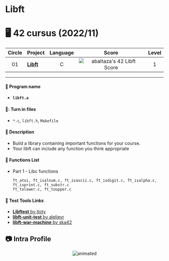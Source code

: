 # Libft

# 🖥️ 42 cursus (2022/11)

| Circle | Project                                                                              |            Language            |                                      Score                                       |  Level   |
| :----: | :----------------------------------------------------------------------------------- | :----------------------------: | :------------------------------------------------------------------------------: | :------: |
|   01   | [**Libft**](https://github.com/andrepinto77/42Cursus---Libft) | C | ![abaltaza's 42 Libft Score](https://badge42.vercel.app/api/v2/clai1kz3g00300fmq6tx713ow/project/2865610) | 1                 

---


#### 💽 Program name

- **`libft.a`**

#### 💽: Turn in files

- `*.c`, `libft.h`, `Makefile`

#### 💽 Description

- Build a library containing important functions for your course. 
- Your libft can include any function you think appropriate

#### 💽 Functions List

- Part 1 - Libc functions

  ```
  ft_atoi, ft_isalnum.c, ft_isascii.c, ft_isdigit.c, ft_isalpha.c, ft_isprint.c, ft_substr.c
  ft_tolower.c, ft_toupper.c
  ```
<!--
- Part 2 - Additional functions (~100)

  ```
  substr, strjoin, strtrim, split, itoa, strmapi,
  putchar_fd, putstr_fd, putendl_fd, putnbr_fd
  ```

- Bonus Part (~115)

  ```
  lstnew, lstadd_front, lstsize, lstlast,
  lstadd_back, lstdelone, lstclear, lstiter, lstmap
  ```

------
-->

#### :link: Test Tools Links

- [**Libftest** by jtoty](https://github.com/jtoty/Libftest)
- [**libft-unit-test** by alelievr](https://github.com/alelievr/libft-unit-test)
- [**libft-war-machine** by ska42](https://github.com/ska42/libft-war-machine)


## :camera: Intra Profile

<p align="center">
  <img src="https://badge42.vercel.app/api/v2/clai1kz3g00300fmq6tx713ow/stats?cursusId=21&coalitionId=237" alt="animated" />
</p>
